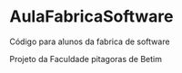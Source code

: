 # AulaFabricaSoftware
Código para alunos da fabrica de software

Projeto da Faculdade pitagoras de Betim 
